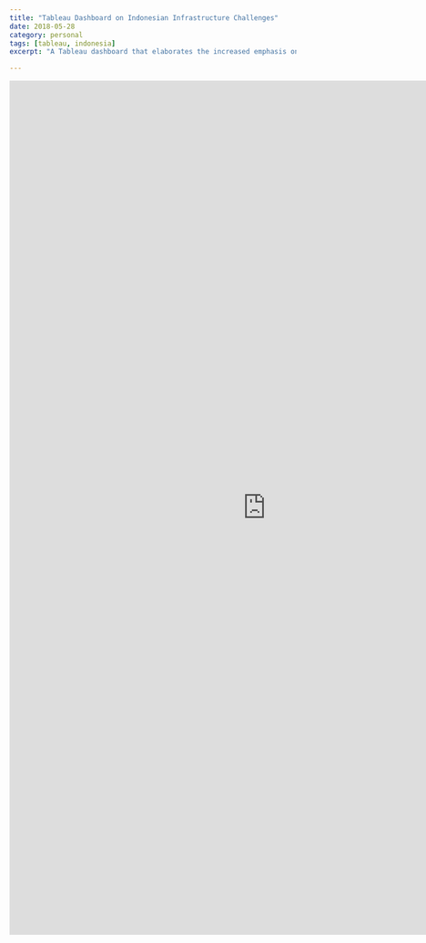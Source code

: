 ```yaml
---
title: "Tableau Dashboard on Indonesian Infrastructure Challenges"
date: 2018-05-28
category: personal
tags: [tableau, indonesia]
excerpt: "A Tableau dashboard that elaborates the increased emphasis on Indonesian infrastructure development under President Jokowi"

---
```



<iframe seamless frameborder="0" src="https://public.tableau.com/views/IndonesianInfrastructure/IndonesianInfrastucture?:embed=y&:display_count=yes&:origin=viz_share_link:embed=yes&:display_count=yes&:showVizHome=no" width = '900' height = '1500' scrolling='yes' ></iframe>   

